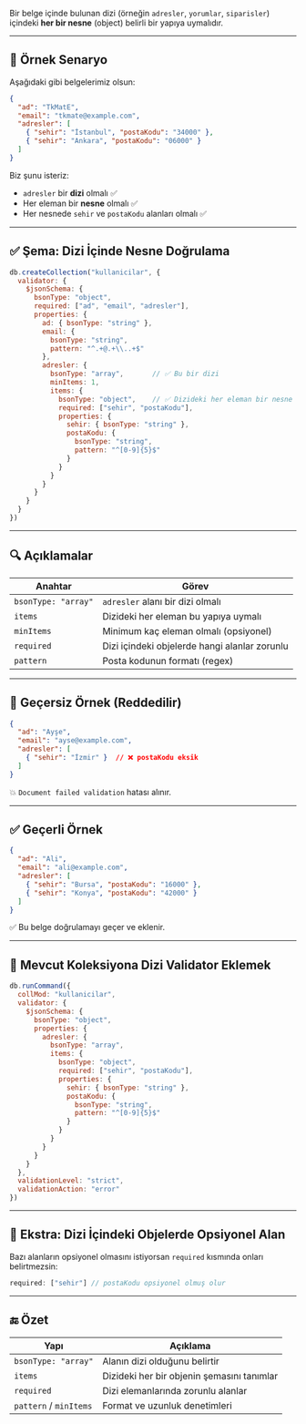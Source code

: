 

Bir belge içinde bulunan dizi (örneğin `adresler`, `yorumlar`, `siparisler`) içindeki **her bir nesne** (object) belirli bir yapıya uymalıdır.

---

## 🔧 Örnek Senaryo

Aşağıdaki gibi belgelerimiz olsun:

```json
{
  "ad": "TkMatE",
  "email": "tkmate@example.com",
  "adresler": [
    { "sehir": "İstanbul", "postaKodu": "34000" },
    { "sehir": "Ankara", "postaKodu": "06000" }
  ]
}
```

Biz şunu isteriz:

- `adresler` bir **dizi** olmalı ✅
- Her eleman bir **nesne** olmalı ✅
- Her nesnede `sehir` ve `postaKodu` alanları olmalı ✅

---

## ✅ Şema: Dizi İçinde Nesne Doğrulama

```js
db.createCollection("kullanicilar", {
  validator: {
    $jsonSchema: {
      bsonType: "object",
      required: ["ad", "email", "adresler"],
      properties: {
        ad: { bsonType: "string" },
        email: {
          bsonType: "string",
          pattern: "^.+@.+\\..+$"
        },
        adresler: {
          bsonType: "array",       // ✅ Bu bir dizi
          minItems: 1,
          items: {
            bsonType: "object",    // ✅ Dizideki her eleman bir nesne olmalı
            required: ["sehir", "postaKodu"],
            properties: {
              sehir: { bsonType: "string" },
              postaKodu: {
                bsonType: "string",
                pattern: "^[0-9]{5}$"
              }
            }
          }
        }
      }
    }
  }
})
```

---

## 🔍 Açıklamalar

|Anahtar|Görev|
|---|---|
|`bsonType: "array"`|`adresler` alanı bir dizi olmalı|
|`items`|Dizideki her eleman bu yapıya uymalı|
|`minItems`|Minimum kaç eleman olmalı (opsiyonel)|
|`required`|Dizi içindeki objelerde hangi alanlar zorunlu|
|`pattern`|Posta kodunun formatı (regex)|

---

## 🚫 Geçersiz Örnek (Reddedilir)

```json
{
  "ad": "Ayşe",
  "email": "ayse@example.com",
  "adresler": [
    { "sehir": "İzmir" }  // ❌ postaKodu eksik
  ]
}
```

💥 `Document failed validation` hatası alınır.

---

## ✅ Geçerli Örnek

```json
{
  "ad": "Ali",
  "email": "ali@example.com",
  "adresler": [
    { "sehir": "Bursa", "postaKodu": "16000" },
    { "sehir": "Konya", "postaKodu": "42000" }
  ]
}
```

✅ Bu belge doğrulamayı geçer ve eklenir.

---

## 🔄 Mevcut Koleksiyona Dizi Validator Eklemek

```js
db.runCommand({
  collMod: "kullanicilar",
  validator: {
    $jsonSchema: {
      bsonType: "object",
      properties: {
        adresler: {
          bsonType: "array",
          items: {
            bsonType: "object",
            required: ["sehir", "postaKodu"],
            properties: {
              sehir: { bsonType: "string" },
              postaKodu: {
                bsonType: "string",
                pattern: "^[0-9]{5}$"
              }
            }
          }
        }
      }
    }
  },
  validationLevel: "strict",
  validationAction: "error"
})
```

---

## 🎯 Ekstra: Dizi İçindeki Objelerde Opsiyonel Alan

Bazı alanların opsiyonel olmasını istiyorsan `required` kısmında onları belirtmezsin:

```js
required: ["sehir"] // postaKodu opsiyonel olmuş olur
```

---

## 🔚 Özet

|Yapı|Açıklama|
|---|---|
|`bsonType: "array"`|Alanın dizi olduğunu belirtir|
|`items`|Dizideki her bir objenin şemasını tanımlar|
|`required`|Dizi elemanlarında zorunlu alanlar|
|`pattern` / `minItems`|Format ve uzunluk denetimleri|
